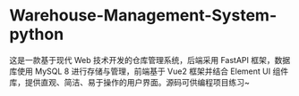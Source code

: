 # Warehouse-Management-System-python
这是一款基于现代 Web 技术开发的仓库管理系统，后端采用 FastAPI 框架，数据库使用 MySQL 8 进行存储与管理，前端基于 Vue2 框架并结合 Element UI 组件库，提供直观、简洁、易于操作的用户界面。源码可供编程项目练习~
